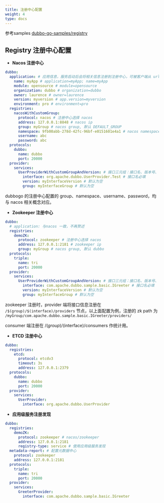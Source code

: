 ```yaml
---
title: 注册中心配置
weight: 4
type: docs
---
```


参考samples [dubbo-go-samples/registry](https://github.com/apache/dubbo-go-samples/tree/master/registry)

## Registry 注册中心配置

- **Nacos 注册中心**

```yaml
dubbo:
  application: # 应用信息，服务启动后会将相关信息注册到注册中心，可被客户端从 url 中识别
    name: myApp # application=myApp; name=myApp
    module: opensource # module=opensource
    organization: dubbo # organization=dubbo
    owner: laurence # owner=laurence
    version: myversion # app.version=myversion
    environment: pro # environment=pro
  registries:
    nacosWithCustomGroup:
      protocol: nacos # 注册中心选择 nacos 
      address: 127.0.0.1:8848 # nacos ip
      group: myGroup # nacos group, 默认 DEFAULT_GROUP
      namespace: 9fb00abb-278d-42fc-96bf-e0151601e4a1 # nacos namespaceID, should be created before. 默认public
      username: abc
      password: abc
  protocols:
    dubbo:
      name: dubbo
      port: 20000
  provider:
    services:
      UserProviderWithCustomGroupAndVersion: # 接口三元组：接口名、版本号、分组。client 和 server 需要保持一致。
        interface: org.apache.dubbo.UserProvider.Test # 接口名必填
        version: myInterfaceVersion # 默认为空
        group: myInterfaceGroup # 默认为空
```

dubbogo 的注册中心配置的 group、namespace、username、password，均与 nacos 相关概念对应。

- **Zookeeper 注册中心**

```yaml
dubbo:
  # application: 与nacos 一致，不再赘述
  registries:
    demoZK:
      protocol: zookeeper # 注册中心选择 nacos 
      address: 127.0.0.1:2181 # zookeeper ip
      group: myGroup # nacos group, 默认 dubbo
  protocols:
    triple:
      name: tri
      port: 20000
  provider:
    services:
      UserProviderWithCustomGroupAndVersion: # 接口三元组：接口名、版本号、分组。client 和 server 需要保持一致。
        interface: com.apache.dubbo.sample.basic.IGreeter # 接口名必填
        version: myInterfaceVersion # 默认为空
        group: myInterfaceGroup # 默认为空
```

zookeeper 注册时，provider 端将接口信息注册在` /$(group)/$(interface)/providers` 节点，以上面配置为例，注册的 zk  path 为 `/myGroup/com.apache.dubbo.sample.basic.IGreeter/providers/`

consumer 端注册在 /$(group)/$(interface)/consumers 作统计用。

- **ETCD 注册中心**

```yaml
dubbo:
  registries:
    etcd:
      protocol: etcdv3
      timeout: 3s
      address: 127.0.0.1:2379
  protocols:
    dubbo:
      name: dubbo
      port: 20000
  provider:
    services:
      UserProvider:
        interface: org.apache.dubbo.UserProvider
```

- **应用级服务注册发现**

```yaml
dubbo:
  registries:
    demoZK:
      protocol: zookeeper # nacos/zookeeper
      address: 127.0.0.1:2181
      registry-type: service # 使用应用级服务发现
  metadata-report: # 配置元数据中心
    protocol: zookeeper
    address: 127.0.0.1:2181
  protocols:
    triple:
      name: tri
      port: 20000
  provider:
    services:
      GreeterProvider:
        interface: com.apache.dubbo.sample.basic.IGreeter
```

